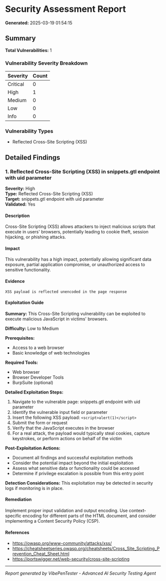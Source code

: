 # Security Assessment Report

**Generated:** 2025-03-19 01:54:15

## Summary

**Total Vulnerabilities:** 1

### Vulnerability Severity Breakdown

| Severity | Count |
|----------|-------|
| Critical | 0 |
| High | 1 |
| Medium | 0 |
| Low | 0 |
| Info | 0 |

### Vulnerability Types

- Reflected Cross-Site Scripting (XSS)

## Detailed Findings

### 1. Reflected Cross-Site Scripting (XSS) in snippets.gtl endpoint with uid parameter

**Severity:** High  
**Type:** Reflected Cross-Site Scripting (XSS)  
**Target:** snippets.gtl endpoint with uid parameter  
**Validated:** Yes  

#### Description

Cross-Site Scripting (XSS) allows attackers to inject malicious scripts that execute in users' browsers, potentially leading to cookie theft, session hijacking, or phishing attacks.

#### Impact

This vulnerability has a high impact, potentially allowing significant data exposure, partial application compromise, or unauthorized access to sensitive functionality.

#### Evidence

```
XSS payload is reflected unencoded in the page response
```

#### Exploitation Guide

**Summary:** This Cross-Site Scripting vulnerability can be exploited to execute malicious JavaScript in victims' browsers.

**Difficulty:** Low to Medium

**Prerequisites:**

- Access to a web browser
- Basic knowledge of web technologies

**Required Tools:**

- Web browser
- Browser Developer Tools
- BurpSuite (optional)

**Detailed Exploitation Steps:**

1. Navigate to the vulnerable page: snippets.gtl endpoint with uid parameter
2. Identify the vulnerable input field or parameter
3. Insert the following XSS payload: `<script>alert(1)</script>`
4. Submit the form or request
5. Verify that the JavaScript executes in the browser
6. For a real attack, the payload would typically steal cookies, capture keystrokes, or perform actions on behalf of the victim

**Post-Exploitation Actions:**

- Document all findings and successful exploitation methods
- Consider the potential impact beyond the initial exploitation
- Assess what sensitive data or functionality could be accessed
- Determine if privilege escalation is possible from this entry point

**Detection Considerations:** This exploitation may be detected in security logs if monitoring is in place.

#### Remediation

Implement proper input validation and output encoding. Use context-specific encoding for different parts of the HTML document, and consider implementing a Content Security Policy (CSP).

#### References

- https://owasp.org/www-community/attacks/xss/
- https://cheatsheetseries.owasp.org/cheatsheets/Cross_Site_Scripting_Prevention_Cheat_Sheet.html
- https://portswigger.net/web-security/cross-site-scripting

---


*Report generated by VibePenTester - Advanced AI Security Testing Agent*
